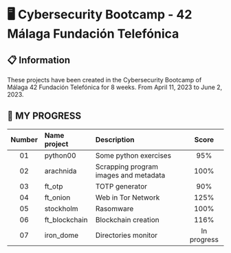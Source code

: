 # 🖥️ Cybersecurity Bootcamp - 42 Málaga Fundación Telefónica

## 📋 Information
These projects have been created in the Cybersecurity Bootcamp of Málaga 42 Fundación Telefónica for 8 weeks. From April 11, 2023 to June 2, 2023.

## 💯 MY PROGRESS 

| Number    | Name project       | Description | Score |
|:---------:|:------------------|:-------------------|:-----:|
| 01        | python00 | Some python exercises | 95% |
| 02        | arachnida  | Scrapping program images and metadata | 100% |
| 03        | ft_otp  | TOTP generator | 90% |
| 04        | ft_onion  | Web in Tor Network | 125% |
| 05        | stockholm  | Rasomware | 100% |
| 06        | ft_blockchain | Blockchain creation | 116% |
| 07        | iron_dome | Directories monitor | In progress |